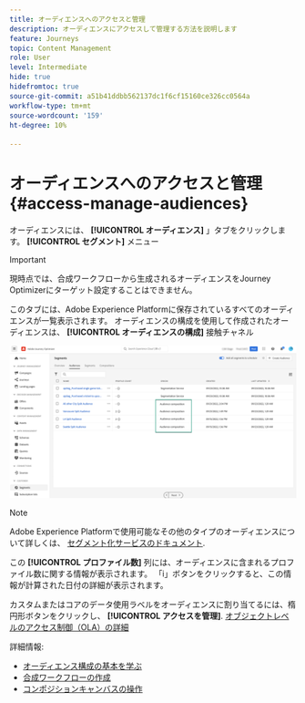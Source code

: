 ```yaml
---
title: オーディエンスへのアクセスと管理
description: オーディエンスにアクセスして管理する方法を説明します
feature: Journeys
topic: Content Management
role: User
level: Intermediate
hide: true
hidefromtoc: true
source-git-commit: a51b41ddbb562137dc1f6cf15160ce326cc0564a
workflow-type: tm+mt
source-wordcount: '159'
ht-degree: 10%

---
```



# オーディエンスへのアクセスと管理 {#access-manage-audiences}

オーディエンスには、 **[!UICONTROL オーディエンス]** 」タブをクリックします。 **[!UICONTROL セグメント]** メニュー

>[!IMPORTANT]
>
>現時点では、合成ワークフローから生成されるオーディエンスをJourney Optimizerにターゲット設定することはできません。

このタブには、Adobe Experience Platformに保存されているすべてのオーディエンスが一覧表示されます。 オーディエンスの構成を使用して作成されたオーディエンスは、 **[!UICONTROL オーディエンスの構成]** 接触チャネル

![](assets/audiences-list.png)

>[!NOTE]
>
>Adobe Experience Platformで使用可能なその他のタイプのオーディエンスについて詳しくは、 [セグメント化サービスのドキュメント](https://experienceleague.adobe.com/docs/experience-platform/segmentation/pql/overview.html?lang=ja).

この **[!UICONTROL プロファイル数]** 列には、オーディエンスに含まれるプロファイル数に関する情報が表示されます。 「i」ボタンをクリックすると、この情報が計算された日付の詳細が表示されます。

カスタムまたはコアのデータ使用ラベルをオーディエンスに割り当てるには、楕円形ボタンをクリックし、 **[!UICONTROL アクセスを管理]**. [オブジェクトレベルのアクセス制御（OLA）の詳細](../administration/object-based-access.md)

<!--
-edit an audience?
-->

詳細情報:

* [オーディエンス構成の基本を学ぶ](get-started-audience-orchestration.md)
* [合成ワークフローの作成](create-compositions.md)
* [コンポジションキャンバスの操作](composition-canvas.md)
